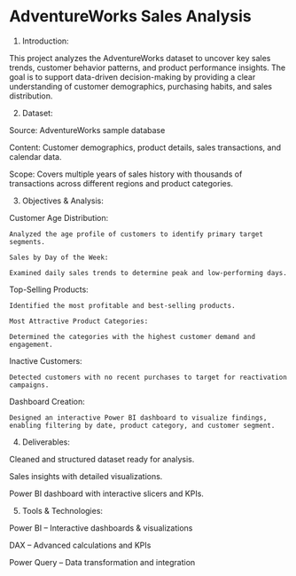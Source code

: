 # AdventureWorks Sales Analysis
1. Introduction:

This project analyzes the AdventureWorks dataset to uncover key sales trends, customer behavior patterns, and product performance insights. The goal is to support data-driven decision-making by providing a clear understanding of customer demographics, purchasing habits, and sales distribution.

2. Dataset:

Source: AdventureWorks sample database

Content: Customer demographics, product details, sales transactions, and calendar data.

Scope: Covers multiple years of sales history with thousands of transactions across different regions and product categories.

3. Objectives & Analysis:

  Customer Age Distribution:

    Analyzed the age profile of customers to identify primary target segments.

    Sales by Day of the Week:

    Examined daily sales trends to determine peak and low-performing days.

  Top-Selling Products:

    Identified the most profitable and best-selling products.

    Most Attractive Product Categories:

    Determined the categories with the highest customer demand and engagement.

  Inactive Customers:

    Detected customers with no recent purchases to target for reactivation campaigns.

  Dashboard Creation:

    Designed an interactive Power BI dashboard to visualize findings, enabling filtering by date, product category, and customer segment.

4. Deliverables:

Cleaned and structured dataset ready for analysis.

Sales insights with detailed visualizations.

Power BI dashboard with interactive slicers and KPIs.

5. Tools & Technologies:

Power BI – Interactive dashboards & visualizations

DAX – Advanced calculations and KPIs

Power Query – Data transformation and integration
